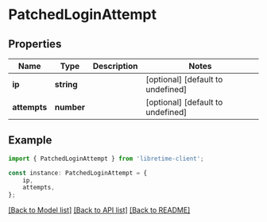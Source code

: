# PatchedLoginAttempt


## Properties

Name | Type | Description | Notes
------------ | ------------- | ------------- | -------------
**ip** | **string** |  | [optional] [default to undefined]
**attempts** | **number** |  | [optional] [default to undefined]

## Example

```typescript
import { PatchedLoginAttempt } from 'libretime-client';

const instance: PatchedLoginAttempt = {
    ip,
    attempts,
};
```

[[Back to Model list]](../README.md#documentation-for-models) [[Back to API list]](../README.md#documentation-for-api-endpoints) [[Back to README]](../README.md)
